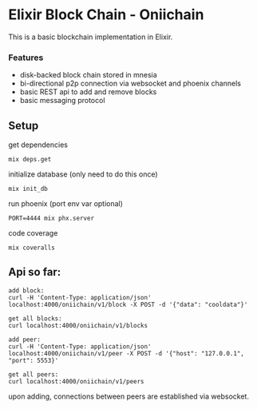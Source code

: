 # Elixir Block Chain - Oniichain

This is a basic blockchain implementation in Elixir.

### Features ###
- disk-backed block chain stored in mnesia
- bi-directional p2p connection via websocket and phoenix channels
- basic REST api to add and remove blocks
- basic messaging protocol

## Setup
get dependencies
```
mix deps.get
```
initialize database (only need to do this once)
```
mix init_db
```
run phoenix (port env var optional)
```
PORT=4444 mix phx.server
```

code coverage
```
mix coveralls
```

## Api so far:
```
add block:
curl -H 'Content-Type: application/json' localhost:4000/oniichain/v1/block -X POST -d '{"data": "cooldata"}'

get all blocks:
curl localhost:4000/oniichain/v1/blocks

add peer:
curl -H 'Content-Type: application/json' localhost:4000/oniichain/v1/peer -X POST -d '{"host": "127.0.0.1", "port": 5553}'

get all peers:
curl localhost:4000/oniichain/v1/peers
```
upon adding, connections between peers are established via websocket.

